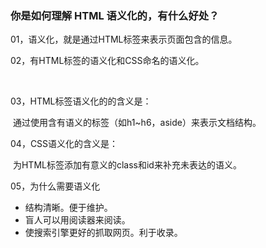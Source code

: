 ### 你是如何理解 HTML 语义化的，有什么好处？

01，语义化，就是通过HTML标签来表示页面包含的信息。

02，有HTML标签的语义化和CSS命名的语义化。

​                                                                                                                                                                                                                                                                                                              

03，HTML标签语义化的的含义是：

​    通过使用含有语义的标签（如h1~h6，aside）来表示文档结构。

04，CSS语义化的含义是：

​    为HTML标签添加有意义的class和id来补充未表达的语义。

05，为什么需要语义化

- 结构清晰。便于维护。
- 盲人可以用阅读器来阅读。
- 使搜索引擎更好的抓取网页。利于收录。

 